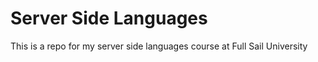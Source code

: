 <h1>Server Side Languages</h1>
This is a repo for my server side languages course at Full Sail University

